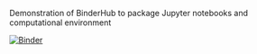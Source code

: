 Demonstration of BinderHub to package Jupyter notebooks and computational environment

[![Binder](https://mybinder.org/badge_logo.svg)](https://mybinder.org/v2/gh/digsci/binder-collab/master?filepath=collab.ipynb)


